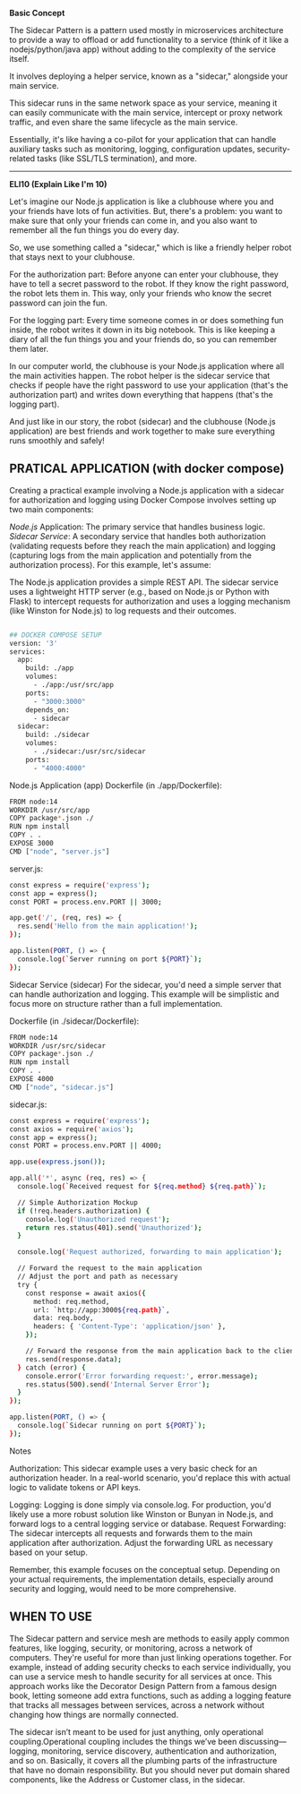 **Basic Concept**

The Sidecar Pattern is a pattern used mostly in microservices architecture to provide a way to offload or add functionality to a service (think of it like a nodejs/python/java app) without adding to the complexity of the service itself. 

It involves deploying a helper service, known as a "sidecar," alongside your main service. 

This sidecar runs in the same network space as your service, meaning it can easily communicate with the main service, intercept or proxy network traffic, and even share the same lifecycle as the main service. 

Essentially, it's like having a co-pilot for your application that can handle auxiliary tasks such as monitoring, logging, configuration updates, security-related tasks (like SSL/TLS termination), and more.


----

**ELI10 (Explain Like I'm 10)**

Let's imagine our Node.js application is like a clubhouse where you and your friends have lots of fun activities. But, there's a problem: you want to make sure that only your friends can come in, and you also want to remember all the fun things you do every day.

So, we use something called a "sidecar," which is like a friendly helper robot that stays next to your clubhouse.

For the authorization part: Before anyone can enter your clubhouse, they have to tell a secret password to the robot. If they know the right password, the robot lets them in. This way, only your friends who know the secret password can join the fun.

For the logging part: Every time someone comes in or does something fun inside, the robot writes it down in its big notebook. This is like keeping a diary of all the fun things you and your friends do, so you can remember them later.

In our computer world, the clubhouse is your Node.js application where all the main activities happen. The robot helper is the sidecar service that checks if people have the right password to use your application (that's the authorization part) and writes down everything that happens (that's the logging part).

And just like in our story, the robot (sidecar) and the clubhouse (Node.js application) are best friends and work together to make sure everything runs smoothly and safely!


## PRATICAL APPLICATION (with docker compose)

Creating a practical example involving a Node.js application with a sidecar for authorization and logging using Docker Compose involves setting up two main components:

_Node.js_ Application: The primary service that handles business logic.
_Sidecar Service_: A secondary service that handles both authorization (validating requests before they reach the main application) and logging (capturing logs from the main application and potentially from the authorization process).
For this example, let's assume:

The Node.js application provides a simple REST API.
The sidecar service uses a lightweight HTTP server (e.g., based on Node.js or Python with Flask) to intercept requests for authorization and uses a logging mechanism (like Winston for Node.js) to log requests and their outcomes.

```bash

## DOCKER COMPOSE SETUP
version: '3'
services:
  app:
    build: ./app
    volumes:
      - ./app:/usr/src/app
    ports:
      - "3000:3000"
    depends_on:
      - sidecar
  sidecar:
    build: ./sidecar
    volumes:
      - ./sidecar:/usr/src/sidecar
    ports:
      - "4000:4000"

```

Node.js Application (app)
Dockerfile (in ./app/Dockerfile):
```bash
FROM node:14
WORKDIR /usr/src/app
COPY package*.json ./
RUN npm install
COPY . .
EXPOSE 3000
CMD ["node", "server.js"]
```

server.js:

```bash
const express = require('express');
const app = express();
const PORT = process.env.PORT || 3000;

app.get('/', (req, res) => {
  res.send('Hello from the main application!');
});

app.listen(PORT, () => {
  console.log(`Server running on port ${PORT}`);
});
```

Sidecar Service (sidecar)
For the sidecar, you'd need a simple server that can handle authorization and logging. This example will be simplistic and focus more on structure rather than a full implementation.

Dockerfile (in ./sidecar/Dockerfile):

```bash
FROM node:14
WORKDIR /usr/src/sidecar
COPY package*.json ./
RUN npm install
COPY . .
EXPOSE 4000
CMD ["node", "sidecar.js"]

```

sidecar.js:
```bash
const express = require('express');
const axios = require('axios');
const app = express();
const PORT = process.env.PORT || 4000;

app.use(express.json());

app.all('*', async (req, res) => {
  console.log(`Received request for ${req.method} ${req.path}`);

  // Simple Authorization Mockup
  if (!req.headers.authorization) {
    console.log('Unauthorized request');
    return res.status(401).send('Unauthorized');
  }

  console.log('Request authorized, forwarding to main application');

  // Forward the request to the main application
  // Adjust the port and path as necessary
  try {
    const response = await axios({
      method: req.method,
      url: `http://app:3000${req.path}`,
      data: req.body,
      headers: { 'Content-Type': 'application/json' },
    });

    // Forward the response from the main application back to the client
    res.send(response.data);
  } catch (error) {
    console.error('Error forwarding request:', error.message);
    res.status(500).send('Internal Server Error');
  }
});

app.listen(PORT, () => {
  console.log(`Sidecar running on port ${PORT}`);
});
```

Notes

Authorization: This sidecar example uses a very basic check for an authorization header. In a real-world scenario, you'd replace this with actual logic to validate tokens or API keys.

Logging: Logging is done simply via console.log. For production, you'd likely use a more robust solution like Winston or Bunyan in Node.js, and forward logs to a central logging service or database.
Request Forwarding: The sidecar intercepts all requests and forwards them to the main application after authorization. Adjust the forwarding URL as necessary based on your setup.

Remember, this example focuses on the conceptual setup. Depending on your actual requirements, the implementation details, especially around security and logging, would need to be more comprehensive.


## WHEN TO USE ##

The Sidecar pattern and service mesh are methods to easily apply common features, like logging, security, or monitoring, across a network of computers. They're useful for more than just linking operations together. For example, instead of adding security checks to each service individually, you can use a service mesh to handle security for all services at once. This approach works like the Decorator Design Pattern from a famous design book, letting someone add extra functions, such as adding a logging feature that tracks all messages between services, across a network without changing how things are normally connected.

The sidecar isn’t meant to be used for just anything, only operational coupling.Operational coupling includes the things we’ve been discussing—logging, monitoring, service discovery, authentication and authorization, and so on. Basically, it covers all the plumbing parts of the infrastructure that have no domain responsibility. But you should never put domain shared components, like the Address or Customer class, in the sidecar.



